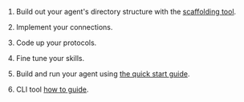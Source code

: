1. Build out your agent's directory structure with the <a href="../scaffolding/" target=_blank>scaffolding tool</a>. 

2. Implement your connections.

3. Code up your protocols.

4. Fine tune your skills.

5. Build and run your agent using <a href="../quickstart/" target=_blank>the quick start guide</a>. 

6. CLI tool <a href="../cli-how-to/" target=_blank>how to guide</a>. 